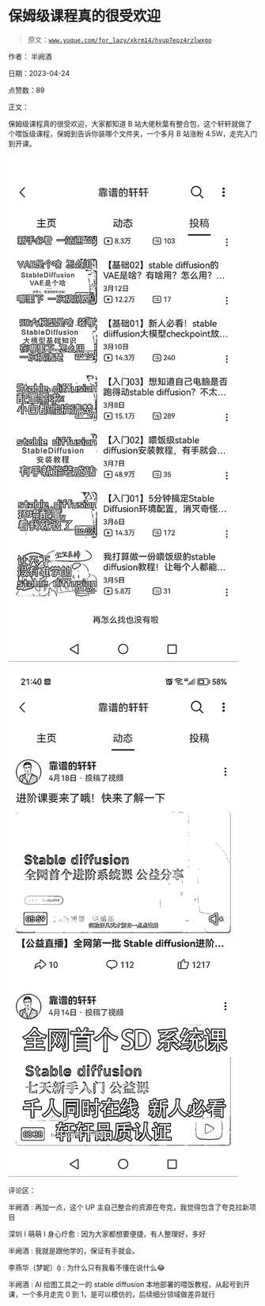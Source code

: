 # 保姆级课程真的很受欢迎

> 原文：[`www.yuque.com/for_lazy/xkrm14/hvup7epz4rzlwxgo`](https://www.yuque.com/for_lazy/xkrm14/hvup7epz4rzlwxgo)

作者： 半阙酒

日期：2023-04-24

点赞数：89

正文：

保姆级课程真的很受欢迎，大家都知道 B 站大佬秋葉有整合包，这个轩轩就做了个喂饭级课程，保姆到告诉你装哪个文件夹，一个多月 B 站涨粉 4.5W，走完入门到开课。

![](img/f32f3bfe177d85a1e4ee4be6d1e05d79.png)

![](img/99f015528a7a4d531e7a446bb3007333.png)

评论区：

半阙酒 : 再加一点，这个 UP 主自己整合的资源在夸克，我觉得包含了夸克拉新项目

深圳 I 萌萌 I 身心疗愈 : 因为大家都想要便捷，有人整理好，多好

半阙酒 : 我就是跟他学的，保证有手就会。

李燕华（梦妮） : 为什么只有我看不懂在说什么😂

半阙酒 : AI 绘图工具之一的 stable diffusion 本地部署的喂饭教程，从起号到开课，一个多月走完 0 到 1，是可以模仿的，后续细分领域做差异就行

